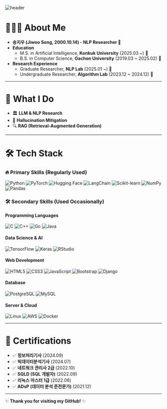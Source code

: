 ![header](https://capsule-render.vercel.app/api?type=rounded&color=timeGradient&text=Welcome%20to%20pinkmustard's%20GitHub%20👋&animation=twinkling&fontSize=40&fontAlignY=50&fontAlign=50&height=180)
# 🧑🏻‍💻 About Me
- **송지우 (Jiwoo Song, 2000.10.14) - NLP Researcher 🤖**
- **Education**  
  - M.S. in Artificial Intelligence, **Konkuk University** (2025.03 ~) 🏫  
  - B.S. in Computer Science, **Gachon University** (2019.03 ~ 2025.02) 🏫  
- **Research Experience**
  - Graduate Researcher, **NLP Lab** (2025.01 ~) 🔬  
  - Undergraduate Researcher, **Algorithm Lab** (2023.12 ~ 2024.12) 🔬  

---

# 🚀 What I Do

- 🏛 **LLM & NLP Research** 
- 🧠 **Hallucination Mitigation** 
- 🔍 **RAG (Retrieval-Augmented Generation)** 

---

# 🛠 Tech Stack

### 🔥 **Primary Skills** (Regularly Used)

![Python](https://img.shields.io/badge/python-3776AB?style=for-the-badge&logo=python&logoColor=white)
![PyTorch](https://img.shields.io/badge/PyTorch-EE4C2C?style=for-the-badge&logo=PyTorch&logoColor=white)
![Hugging Face](https://img.shields.io/badge/HuggingFace-FF8A00?style=for-the-badge&logo=huggingface&logoColor=white)
![LangChain](https://img.shields.io/badge/LangChain-0052CC?style=for-the-badge&logo=langchain&logoColor=white)
![Scikit-learn](https://img.shields.io/badge/scikitlearn-F7931E?style=for-the-badge&logo=scikitlearn&logoColor=white)
![NumPy](https://img.shields.io/badge/numpy-013243?style=for-the-badge&logo=numpy&logoColor=white)
![Pandas](https://img.shields.io/badge/pandas-150458?style=for-the-badge&logo=pandas&logoColor=white)

### 🛠 **Secondary Skills** (Used Occasionally)

#### **Programming Languages**
![C](https://img.shields.io/badge/C-00599C?style=for-the-badge&logo=C&logoColor=white)
![C++](https://img.shields.io/badge/C++-00599C?style=for-the-badge&logo=cplusplus&logoColor=white)
![Go](https://img.shields.io/badge/Go-00ADD8?style=for-the-badge&logo=Go&logoColor=white)
![Java](https://img.shields.io/badge/java-%23ED8B00?style=for-the-badge&logo=openjdk&logoColor=white)

#### **Data Science & AI**
![TensorFlow](https://img.shields.io/badge/tensorflow-FF6F00?style=for-the-badge&logo=tensorflow&logoColor=white)
![Keras](https://img.shields.io/badge/keras-D00000?style=for-the-badge&logo=keras&logoColor=white)
![RStudio](https://img.shields.io/badge/rstudio-75AADB?style=for-the-badge&logo=rstudio&logoColor=white)

#### **Web Development**
![HTML5](https://img.shields.io/badge/html5-E34F26?style=for-the-badge&logo=html5&logoColor=white)
![CSS3](https://img.shields.io/badge/css-1572B6?style=for-the-badge&logo=css3&logoColor=white)
![JavaScript](https://img.shields.io/badge/javascript-F7DF1E?style=for-the-badge&logo=javascript&logoColor=black)
![Bootstrap](https://img.shields.io/badge/bootstrap-7952B3?style=for-the-badge&logo=bootstrap&logoColor=white)
![Django](https://img.shields.io/badge/django-092E20?style=for-the-badge&logo=django&logoColor=white)

#### **Database**
![PostgreSQL](https://img.shields.io/badge/PostgreSQL-4169E1?style=for-the-badge&logo=PostgreSQL&logoColor=white)
![MySQL](https://img.shields.io/badge/MySQL-4479A1?style=for-the-badge&logo=MySQL&logoColor=white)

#### **Server & Cloud**
![Linux](https://img.shields.io/badge/linux-FCC624?style=for-the-badge&logo=linux&logoColor=black)
![AWS](https://img.shields.io/badge/Amazon%20AWS-232F3E?style=for-the-badge&logo=amazonaws&logoColor=white)
![Docker](https://img.shields.io/badge/docker-2496ED?style=for-the-badge&logo=docker&logoColor=white)

---

# 📝 Certifications
- ✅ **정보처리기사** (2024.09) 
- ✅ **빅데이터분석기사** (2024.07) 
- ✅ **네트워크 관리사 2급** (2022.10) 
- ✅ **SQLD (SQL 개발자)** (2022.09) 
- ✅ **리눅스 마스터 1급** (2022.06) 
- ✅ **ADsP (데이터 분석 준전문가)** (2021.12) 

---

✨ **Thank you for visiting my GitHub!** ✨

